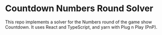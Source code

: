 # Countdown Numbers Round Solver

This repo implements a solver for the Numbers round of the game show Countdown.
It uses React and TypeScript, and yarn with Plug n Play (PnP).
